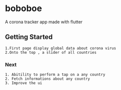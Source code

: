 # boboboe

A corona tracker app made with flutter

## Getting Started

    1.First page display global data about corona virus
    2.Onto the top , a slider of all countries

### Next
    1. Abitility to perform a tap on a any country
    2. Fetch informations about any country
    3. Improve the ui
